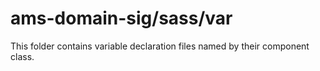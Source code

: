 # ams-domain-sig/sass/var

This folder contains variable declaration files named by their component class.
